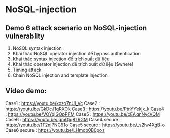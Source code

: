 # NoSQL-injection
## Demo 6 attack scenario on NoSQL-injection vulnerablity
1. NoSQL syntax injection
2. Khai thác NoSQL operator injection để bypass authentication
3. Khai thác syntax injection để trích xuất dữ liệu
4. Khai thác operator injection để trích xuất dữ liệu ($where)
5. Timing attack
6. Chain NoSQL injection and template injection
## Video demo:
Case1 : https://youtu.be/kxzo7nUI_Vc
Case2 : https://youtu.be/GkDcJ1qRXOk
Case3 : https://youtu.be/PtnYYekjx_k
Case4 : https://youtu.be/VOYqiGQpPFM
Case5 : https://youtu.be/cEAqnNycVQM
Case6 : https://youtu.be/lgmGjq8zRGM
Case4 secure : https://youtu.be/1T2njPNC91o
Case5 secure : https://youtu.be/_s2lw4XgB-o
Case6 secure : https://youtu.be/LHmob0B0pos
